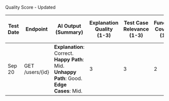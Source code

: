 Quality Score - Updated

| Test Date | Endpoint       | AI Output<br>(Summary)                                                                               | Explanation<br>Quality<br>(1-3) | Test Case<br>Relevance <br>(1-3) | Functional<br>Coverage<br>(1-3) | Risk & Security Coverage<br>(1-3)| Total Score |
|-----------|-----------------|------------------------------------------------------------------------------------------------------|------------------------------|------------------------------|---------------------------------|-------------|-------------|
| Sep 20    | GET /users/{id} | **Explanation**: Correct.<br>**Happy Path**: Mid.<br>**Unhappy Path**: Good.<br>**Edge Cases**: Mid. | 3                            | 3                            | 2                               | 1           | 9/12        |